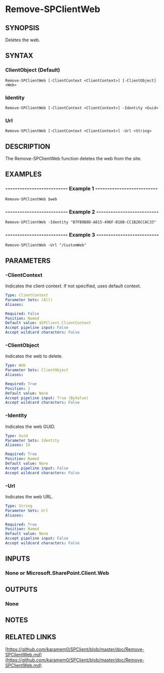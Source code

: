 # Remove-SPClientWeb

## SYNOPSIS
Deletes the web.

## SYNTAX

### ClientObject (Default)
```
Remove-SPClientWeb [-ClientContext <ClientContext>] [-ClientObject] <Web>
```

### Identity
```
Remove-SPClientWeb [-ClientContext <ClientContext>] -Identity <Guid>
```

### Url
```
Remove-SPClientWeb [-ClientContext <ClientContext>] -Url <String>
```

## DESCRIPTION
The Remove-SPClientWeb function deletes the web from the site.

## EXAMPLES

### -------------------------- Example 1 --------------------------
```
Remove-SPClientWeb $web
```

### -------------------------- Example 2 --------------------------
```
Remove-SPClientWeb -Identity "B7FB9B8D-A815-496F-B16B-CC1B26CCAC33"
```

### -------------------------- Example 3 --------------------------
```
Remove-SPClientWeb -Url "/CustomWeb"
```

## PARAMETERS

### -ClientContext
Indicates the client context.
If not specified, uses default context.

```yaml
Type: ClientContext
Parameter Sets: (All)
Aliases: 

Required: False
Position: Named
Default value: $SPClient.ClientContext
Accept pipeline input: False
Accept wildcard characters: False
```

### -ClientObject
Indicates the web to delete.

```yaml
Type: Web
Parameter Sets: ClientObject
Aliases: 

Required: True
Position: 1
Default value: None
Accept pipeline input: True (ByValue)
Accept wildcard characters: False
```

### -Identity
Indicates the web GUID.

```yaml
Type: Guid
Parameter Sets: Identity
Aliases: Id

Required: True
Position: Named
Default value: None
Accept pipeline input: False
Accept wildcard characters: False
```

### -Url
Indicates the web URL.

```yaml
Type: String
Parameter Sets: Url
Aliases: 

Required: True
Position: Named
Default value: None
Accept pipeline input: False
Accept wildcard characters: False
```

## INPUTS

### None or Microsoft.SharePoint.Client.Web

## OUTPUTS

### None

## NOTES

## RELATED LINKS

[https://github.com/karamem0/SPClient/blob/master/doc/Remove-SPClientWeb.md](https://github.com/karamem0/SPClient/blob/master/doc/Remove-SPClientWeb.md)

